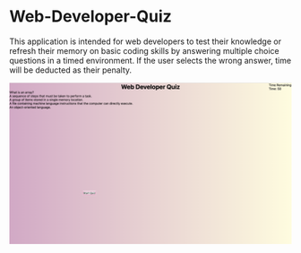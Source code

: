 # Web-Developer-Quiz

This application is intended for web developers to test their knowledge or refresh their memory on basic coding skills by answering multiple choice questions in a timed environment. If the user selects the wrong answer, time will be deducted as their penalty.

![Alt text](/assets/Screen%20Shot%202022-08-30%20at%206.21.33%20PM.png?raw=true "Optional Title")
